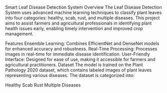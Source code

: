 Smart Leaf Disease Detection System
Overview
The Leaf Disease Detection System uses advanced machine learning techniques to classify plant leaves into four categories: healthy, scab, rust, and multiple diseases. This project aims to assist farmers and agricultural professionals in identifying plant health issues early, enabling timely intervention and improved crop management.

Features
Ensemble Learning: Combines EfficientNet and DenseNet models for enhanced accuracy and robustness.
Real-Time Processing: Processes images in real-time for immediate disease identification.
User-Friendly Interface: Designed for ease of use, making it accessible for farmers and agricultural practitioners.
Dataset
The model is trained on the Plant Pathology 2020 dataset, which contains labeled images of plant leaves representing various diseases. The dataset is categorized into:

Healthy
Scab
Rust
Multiple Diseases
